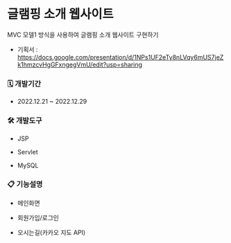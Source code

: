 # 글램핑 소개 웹사이트

MVC 모델1 방식을 사용하여 글램핑 소개 웹사이트 구현하기
- 기획서 : https://docs.google.com/presentation/d/1NPs1UF2eTy8nLVqy6mUS7jeZk1hmzcvHgGFxngegVmU/edit?usp=sharing



###  🗓️ 개발기간

- 2022.12.21 ~ 2022.12.29



###  🛠️ 개발도구

- JSP

- Servlet

- MySQL



###  📋 기능설명

- 메인화면

- 회원가입/로그인

- 오시는길(카카오 지도 API)
